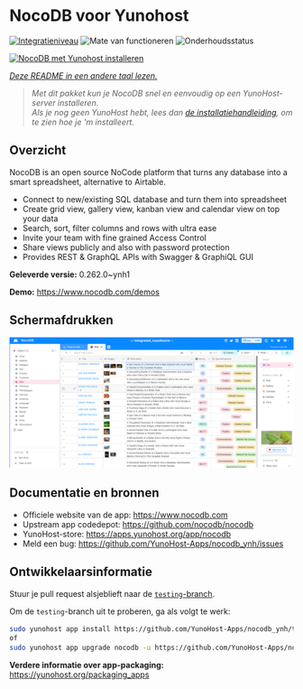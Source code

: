 <!--
NB: Deze README is automatisch gegenereerd door <https://github.com/YunoHost/apps/tree/master/tools/readme_generator>
Hij mag NIET handmatig aangepast worden.
-->

# NocoDB voor Yunohost

[![Integratieniveau](https://apps.yunohost.org/badge/integration/nocodb)](https://ci-apps.yunohost.org/ci/apps/nocodb/)
![Mate van functioneren](https://apps.yunohost.org/badge/state/nocodb)
![Onderhoudsstatus](https://apps.yunohost.org/badge/maintained/nocodb)

[![NocoDB met Yunohost installeren](https://install-app.yunohost.org/install-with-yunohost.svg)](https://install-app.yunohost.org/?app=nocodb)

*[Deze README in een andere taal lezen.](./ALL_README.md)*

> *Met dit pakket kun je NocoDB snel en eenvoudig op een YunoHost-server installeren.*  
> *Als je nog geen YunoHost hebt, lees dan [de installatiehandleiding](https://yunohost.org/install), om te zien hoe je 'm installeert.*

## Overzicht

NocoDB is an open source NoCode platform that turns any database into a smart spreadsheet, alternative to Airtable.

* Connect to new/existing SQL database and turn them into spreadsheet
* Create grid view, gallery view, kanban view and calendar view on top your data
* Search, sort, filter columns and rows with ultra ease
* Invite your team with fine grained Access Control
* Share views publicly and also with password protection
* Provides REST & GraphQL APIs with Swagger & GraphiQL GUI


**Geleverde versie:** 0.262.0~ynh1

**Demo:** <https://www.nocodb.com/demos>

## Schermafdrukken

![Schermafdrukken van NocoDB](./doc/screenshots/screenshot.png)

## Documentatie en bronnen

- Officiele website van de app: <https://www.nocodb.com>
- Upstream app codedepot: <https://github.com/nocodb/nocodb>
- YunoHost-store: <https://apps.yunohost.org/app/nocodb>
- Meld een bug: <https://github.com/YunoHost-Apps/nocodb_ynh/issues>

## Ontwikkelaarsinformatie

Stuur je pull request alsjeblieft naar de [`testing`-branch](https://github.com/YunoHost-Apps/nocodb_ynh/tree/testing).

Om de `testing`-branch uit te proberen, ga als volgt te werk:

```bash
sudo yunohost app install https://github.com/YunoHost-Apps/nocodb_ynh/tree/testing --debug
of
sudo yunohost app upgrade nocodb -u https://github.com/YunoHost-Apps/nocodb_ynh/tree/testing --debug
```

**Verdere informatie over app-packaging:** <https://yunohost.org/packaging_apps>
